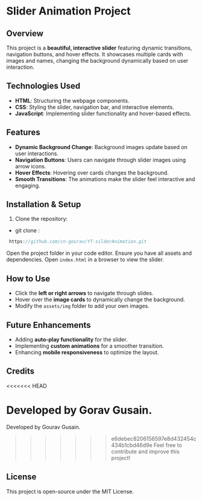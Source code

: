# Slider Animation Project

## Overview

This project is a **beautiful, interactive slider** featuring dynamic transitions, navigation buttons, and hover effects. It showcases multiple cards with images and names, changing the background dynamically based on user interaction.

## Technologies Used

- **HTML**: Structuring the webpage components.
- **CSS**: Styling the slider, navigation bar, and interactive elements.
- **JavaScript**: Implementing slider functionality and hover-based effects.

## Features

- **Dynamic Background Change**: Background images update based on user interactions.
- **Navigation Buttons**: Users can navigate through slider images using arrow icons.
- **Hover Effects**: Hovering over cards changes the background.
- **Smooth Transitions**: The animations make the slider feel interactive and engaging.

## Installation & Setup

1. Clone the repository:

- git clone :

```javascript
 https://github.com/cn-gourav/YT-silderAnimation.git
```

Open the project folder in your code editor.
Ensure you have all assets and dependencies.
Open `index.html` in a browser to view the slider.

## How to Use

- Click the **left or right arrows** to navigate through slides.
- Hover over the **image cards** to dynamically change the background.
- Modify the `assets/img` folder to add your own images.

## Future Enhancements

- Adding **auto-play functionality** for the slider.
- Implementing **custom animations** for a smoother transition.
- Enhancing **mobile responsiveness** to optimize the layout.

## Credits
<<<<<<< HEAD

Developed by Gorav Gusain.
=======
Developed by Gourav Gusain.
>>>>>>> e6debec8206156597e8d432454c434b1cbd46d9e
Feel free to contribute and improve this project!

## License

This project is open-source under the MIT License.
